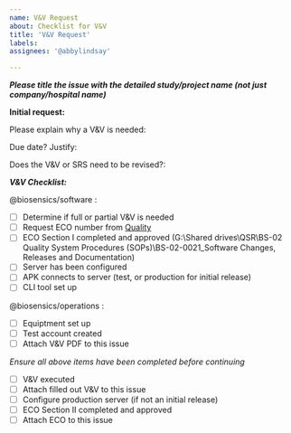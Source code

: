 ```yaml
---
name: V&V Request
about: Checklist for V&V
title: 'V&V Request'
labels: 
assignees: '@abbylindsay'

---
```

***Please title the issue with the detailed study/project name (not just company/hospital name)***

**Initial request:**

Please explain why a V&V is needed:

Due date? Justify:

Does the V&V or SRS need to be revised?:



***V&V Checklist:***

@biosensics/software : 
- [ ] Determine if full or partial V&V is needed
- [ ] Request ECO number from [Quality](mailto:quality@biosensics.com)
- [ ] ECO Section I completed and approved (G:\Shared drives\QSR\BS-02 Quality System Procedures (SOPs)\BS-02-0021_Software Changes, Releases and Documentation)
- [ ] Server has been configured
- [ ] APK connects to server (test, or production for initial release)
- [ ] CLI tool set up

@biosensics/operations :
- [ ] Equiptment set up
- [ ] Test account created
- [ ] Attach V&V PDF to this issue

*Ensure all above items have been completed before continuing*
- [ ] V&V executed
- [ ] Attach filled out V&V to this issue
- [ ] Configure production server (if not an initial release)
- [ ] ECO Section II completed and approved
- [ ] Attach ECO to this issue
